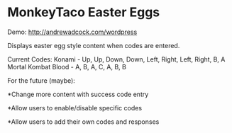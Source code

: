 MonkeyTaco Easter Eggs
======================

Demo: http://andrewadcock.com/wordpress

Displays easter egg style content when codes are entered.

Current Codes:
Konami - Up, Up, Down, Down, Left, Right, Left, Right, B, A
Mortal Kombat Blood - A, B, A, C, A, B, B


For the future (maybe):

*Change more content with success code entry

*Allow users to enable/disable specific codes

*Allow users to add their own codes and responses
